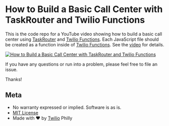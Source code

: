 # How to Build a Basic Call Center with TaskRouter and Twilio Functions

This is the code repo for a YouTube video showing how to build a basic call center using [TaskRouter](https://twilio.com/taskrouter) and [Twilio Functions](https://twilio.com/functions). Each JavaScript file should be created as a function inside of [Twilio Functions](https://twilio.com/functions). See the [video](https://youtu.be/c_ZlQNitLgE) for details.

[![How to Build a Basic Call Center with TaskRouter and Twilio Functions](http://img.youtube.com/vi/XMg5ytgyn1E/3.jpg)](http://www.youtube.com/watch?v=XMg5ytgyn1E)


If you have any questions or run into a problem, please feel free to file an issue.

Thanks!

## Meta

* No warranty expressed or implied. Software is as is.
* [MIT License](http://www.opensource.org/licenses/mit-license.html)
* Made with ♥ by [Twilio](http://twilio.com) Philly
